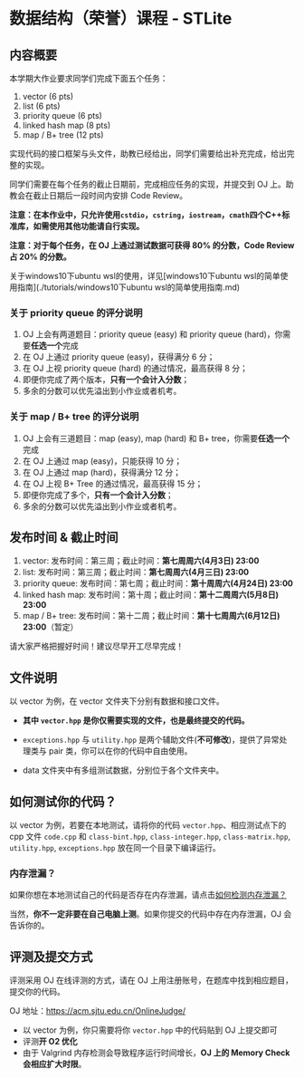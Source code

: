 # 数据结构（荣誉）课程 - STLite

## 内容概要

本学期大作业要求同学们完成下面五个任务：

1. vector (6 pts)
2. list (6 pts)
2. priority queue (6 pts)
2. linked hash map (8 pts)
3. map / B+ tree (12 pts)

实现代码的接口框架与头文件，助教已经给出，同学们需要给出补充完成，给出完整的实现。

同学们需要在每个任务的截止日期前，完成相应任务的实现，并提交到 OJ 上。助教会在截止日期后一段时间内安排 Code Review。

**注意：在本作业中，只允许使用`cstdio`，`cstring`，`iostream`，`cmath`四个C++标准库，如需使用其他功能请自行实现。**

**注意：对于每个任务，在 OJ 上通过测试数据可获得 80% 的分数，Code Review 占 20% 的分数。**

关于windows10下ubuntu wsl的使用，详见[windows10下ubuntu wsl的简单使用指南](./tutorials/windows10下ubuntu wsl的简单使用指南.md)

### 关于 priority queue 的评分说明

1. OJ 上会有两道题目：priority queue (easy) 和 priority queue (hard)，你需要**任选一个**完成
1. 在 OJ 上通过 priority queue (easy)，获得满分 6 分；
1. 在 OJ 上视 priority queue (hard) 的通过情况，最高获得 8 分；
2. 即便你完成了两个版本，**只有一个会计入分数**；
3. 多余的分数可以优先溢出到小作业或者机考。

### 关于 map / B+ tree 的评分说明

1. OJ 上会有三道题目：map (easy), map (hard) 和 B+ tree，你需要**任选一个**完成
3. 在 OJ 上通过 map (easy)，只能获得 10 分；
4. 在 OJ 上通过 map (hard)，获得满分 12 分；
5. 在 OJ 上视 B+ Tree 的通过情况，最高获得 15 分；
6. 即便你完成了多个，**只有一个会计入分数**；
7. 多余的分数可以优先溢出到小作业或者机考。


## 发布时间 & 截止时间

1. vector: 发布时间：第三周；截止时间：**第七周周六(4月3日)  23:00**
1. list: 发布时间：第三周；截止时间：**第七周周六(4月三日) 23:00**
1. priority queue: 发布时间：第七周；截止时间：**第十周周六(4月24日) 23:00**
1. linked hash map: 发布时间：第十周；截止时间：**第十二周周六(5月8日) 23:00**
1. map / B+ tree: 发布时间：第十二周；截止时间：**第十七周周六(6月12日) 23:00**（暂定）

请大家严格把握好时间！建议尽早开工尽早完成！

## 文件说明

以 vector 为例，在 vector 文件夹下分别有数据和接口文件。

* **其中 `vector.hpp` 是你仅需要实现的文件，也是最终提交的代码。**

* `exceptions.hpp` 与 `utility.hpp` 是两个辅助文件(**不可修改**)，提供了异常处理类与 pair 类，你可以在你的代码中自由使用。
* data 文件夹中有多组测试数据，分别位于各个文件夹中。

## 如何测试你的代码？

以 vector 为例，若要在本地测试，请将你的代码 `vector.hpp`、相应测试点下的 cpp 文件 `code.cpp`  和 `class-bint.hpp`, `class-integer.hpp`, `class-matrix.hpp`, `utility.hpp`, `exceptions.hpp` 放在同一个目录下编译运行。

### 内存泄漏？

如果你想在本地测试自己的代码是否存在内存泄漏，请点击[如何检测内存泄漏？](./tutorials/detect-memory-leak/detect-memory-leak.md)

当然，**你不一定非要在自己电脑上测**。如果你提交的代码中存在内存泄漏，OJ 会告诉你的。

## 评测及提交方式

评测采用 OJ 在线评测的方式，请在 OJ 上用注册账号，在题库中找到相应题目，提交你的代码。

OJ 地址：https://acm.sjtu.edu.cn/OnlineJudge/

* 以 vector 为例，你只需要将你 `vector.hpp` 中的代码贴到 OJ 上提交即可
* 评测**开 O2 优化**
* 由于 Valgrind 内存检测会导致程序运行时间增长，**OJ 上的 Memory Check 会相应扩大时限**。

